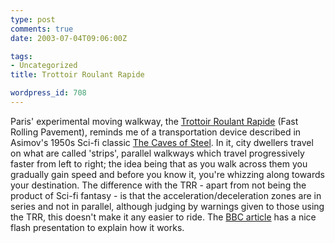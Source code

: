 ```yaml
---
type: post
comments: true
date: 2003-07-04T09:06:00Z

tags:
- Uncategorized
title: Trottoir Roulant Rapide

wordpress_id: 708
---
```


Paris' experimental moving walkway, the [Trottoir Roulant Rapide](http://news.bbc.co.uk/1/hi/world/europe/3001182.stm) (Fast Rolling Pavement), reminds me of a transportation device described in Asimov's 1950s Sci-fi classic [The Caves of Steel](http://www.wikipedia.org/wiki/The_Caves_of_Steel). In it, city dwellers travel on what are called 'strips', parallel walkways which travel progressively faster from left to right; the idea being that as you walk across them you gradually gain speed and before you know it, you're whizzing along towards your destination. The difference with the TRR - apart from not being the product of Sci-fi fantasy - is that the acceleration/deceleration zones are in series and not in parallel, although judging by warnings given to those using the TRR, this doesn't make it any easier to ride. The [BBC article](http://news.bbc.co.uk/1/hi/world/europe/3001182.stm ) has a nice flash presentation to explain how it works.
